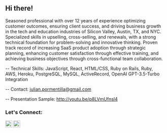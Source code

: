 ## Hi there! 

Seasoned professional with over 12 years of experience optimizing customer outcomes, ensuring client success, and driving business growth in the tech and education industries of Silicon Valley, Austin, TX, and NYC. Specialized skills in upselling, cross-selling, and renewals, with a strong technical foundation for problem-solving and innovative thinking. Proven track record of increasing SaaS product adoption through strategic planning, enhancing customer satisfaction through effective training, and achieving business objectives through cross-functional team collaboration.

--
Technical Skills:
JavaScript, React, HTML/CSS, Ruby on Rails, Ruby, AWS, Heroku, PostgreSQL, MySQL, ActiveRecord, OpenAI GPT-3.5-Turbo Integration

--
Contact:
julian.pormentilla@gmail.com

--
Presentation Sample:
http://youtu.be/p8LVmUfnsl4 

<!--[![My GitHub Stats](https://github-readme-stats.vercel.app/api?username=JulianCedric&show_icons=true&theme=gotham)](https://github.com/JulianCedric/github-readme-stats)-->
<!--[![Top Langs](https://github-readme-stats.vercel.app/api/top-langs/?username=JulianCedric&layout=compact)](https://github.com/JulianCedric/github-readme-stats)-->

### Let's Connect:

[<img align="left" alt="codeSTACKr | LinkedIn" width="22px" src="https://cdn.jsdelivr.net/npm/simple-icons@v3/icons/linkedin.svg" />](https://www.linkedin.com/in/julianpormentilla/)
[<img align="left" alt="codeSTACKr | Medium" width="22px" src="https://cdn.jsdelivr.net/npm/simple-icons@v3/icons/medium.svg" />](https://medium.com/@julian.pormentilla)
